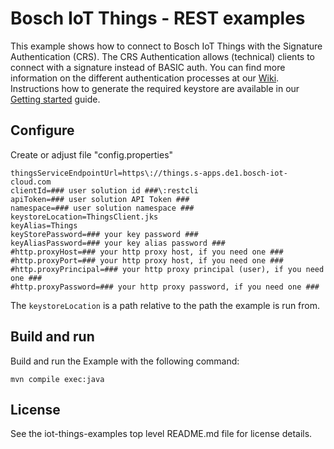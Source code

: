 # Bosch IoT Things - REST examples

This example shows how to connect to Bosch IoT Things with the Signature Authentication (CRS).
The CRS Authentication allows (technical) clients to connect with a signature instead of BASIC auth.
You can find more information on the different authentication processes at our [Wiki](https://things.s-apps.de1.bosch-iot-cloud.com/dokuwiki/doku.php?id=005_dev_guide:004_rest_api:011_authenticate_as_a_client).
Instructions how to generate the required keystore are available in our [Getting started](https://things.s-apps.de1.bosch-iot-cloud.com/dokuwiki/doku.php?id=002_getting_started:booking:manage-solution-ui#private_and_public_key) guide.

## Configure

Create or adjust file "config.properties"

```
thingsServiceEndpointUrl=https\://things.s-apps.de1.bosch-iot-cloud.com
clientId=### user solution id ###\:restcli
apiToken=### user solution API Token ###
namespace=### user solution namespace ###
keystoreLocation=ThingsClient.jks
keyAlias=Things
keyStorePassword=### your key password ###
keyAliasPassword=### your key alias password ###
#http.proxyHost=### your http proxy host, if you need one ###
#http.proxyPort=### your http proxy host, if you need one ###
#http.proxyPrincipal=### your http proxy principal (user), if you need one ###
#http.proxyPassword=### your http proxy password, if you need one ###
```

The `keystoreLocation` is a path relative to the path the example is run from.

## Build and run

Build and run the Example with the following command:
```
mvn compile exec:java
```

## License

See the iot-things-examples top level README.md file for license details.
